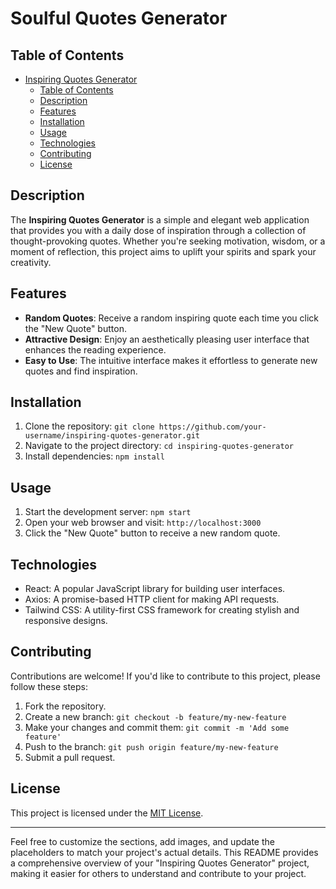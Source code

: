 # Soulful Quotes Generator

## Table of Contents

- [Inspiring Quotes Generator](#inspiring-quotes-generator)
  - [Table of Contents](#table-of-contents)
  - [Description](#description)
  - [Features](#features)
  - [Installation](#installation)
  - [Usage](#usage)
  - [Technologies](#technologies)
  - [Contributing](#contributing)
  - [License](#license)

## Description

The **Inspiring Quotes Generator** is a simple and elegant web application that provides you with a daily dose of inspiration through a collection of thought-provoking quotes. Whether you're seeking motivation, wisdom, or a moment of reflection, this project aims to uplift your spirits and spark your creativity.

## Features

- **Random Quotes**: Receive a random inspiring quote each time you click the "New Quote" button.
- **Attractive Design**: Enjoy an aesthetically pleasing user interface that enhances the reading experience.
- **Easy to Use**: The intuitive interface makes it effortless to generate new quotes and find inspiration.

## Installation

1. Clone the repository: `git clone https://github.com/your-username/inspiring-quotes-generator.git`
2. Navigate to the project directory: `cd inspiring-quotes-generator`
3. Install dependencies: `npm install`

## Usage

1. Start the development server: `npm start`
2. Open your web browser and visit: `http://localhost:3000`
3. Click the "New Quote" button to receive a new random quote.

## Technologies

- React: A popular JavaScript library for building user interfaces.
- Axios: A promise-based HTTP client for making API requests.
- Tailwind CSS: A utility-first CSS framework for creating stylish and responsive designs.

## Contributing

Contributions are welcome! If you'd like to contribute to this project, please follow these steps:

1. Fork the repository.
2. Create a new branch: `git checkout -b feature/my-new-feature`
3. Make your changes and commit them: `git commit -m 'Add some feature'`
4. Push to the branch: `git push origin feature/my-new-feature`
5. Submit a pull request.

## License

This project is licensed under the [MIT License](LICENSE).

---

Feel free to customize the sections, add images, and update the placeholders to match your project's actual details. This README provides a comprehensive overview of your "Inspiring Quotes Generator" project, making it easier for others to understand and contribute to your project.
